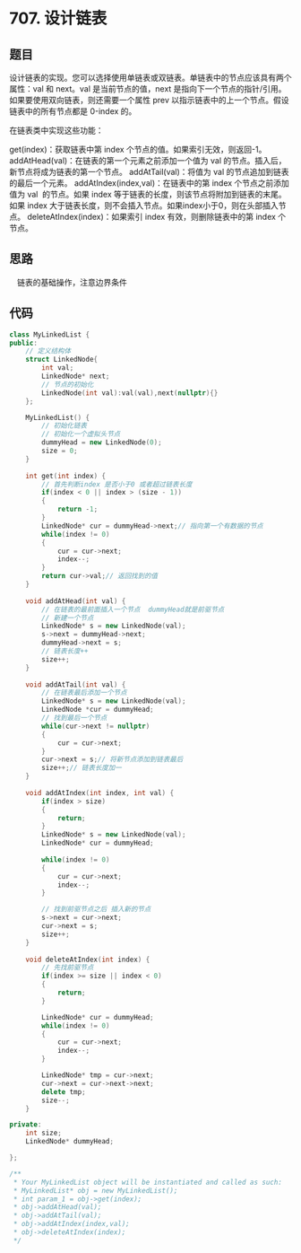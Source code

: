 # 707. 设计链表

## 题目
设计链表的实现。您可以选择使用单链表或双链表。单链表中的节点应该具有两个属性：val 和 next。val 是当前节点的值，next 是指向下一个节点的指针/引用。如果要使用双向链表，则还需要一个属性 prev 以指示链表中的上一个节点。假设链表中的所有节点都是 0-index 的。

在链表类中实现这些功能：

get(index)：获取链表中第 index 个节点的值。如果索引无效，则返回-1。
addAtHead(val)：在链表的第一个元素之前添加一个值为 val 的节点。插入后，新节点将成为链表的第一个节点。
addAtTail(val)：将值为 val 的节点追加到链表的最后一个元素。
addAtIndex(index,val)：在链表中的第 index 个节点之前添加值为 val  的节点。如果 index 等于链表的长度，则该节点将附加到链表的末尾。如果 index 大于链表长度，则不会插入节点。如果index小于0，则在头部插入节点。
deleteAtIndex(index)：如果索引 index 有效，则删除链表中的第 index 个节点。


## 思路

&emsp;链表的基础操作，注意边界条件


## 代码

```cpp
class MyLinkedList {
public:
    // 定义结构体
    struct LinkedNode{
        int val;
        LinkedNode* next;
        // 节点的初始化
        LinkedNode(int val):val(val),next(nullptr){}
    };

    MyLinkedList() {
        // 初始化链表
        // 初始化一个虚拟头节点
        dummyHead = new LinkedNode(0);
        size = 0;
    }
    
    int get(int index) {
        // 首先判断index 是否小于0 或者超过链表长度
        if(index < 0 || index > (size - 1))
        {
            return -1;
        }
        LinkedNode* cur = dummyHead->next;// 指向第一个有数据的节点
        while(index != 0)
        {
            cur = cur->next;
            index--;
        }
        return cur->val;// 返回找到的值
    }
    
    void addAtHead(int val) {
        // 在链表的最前面插入一个节点  dummyHead就是前驱节点
        // 新建一个节点
        LinkedNode* s = new LinkedNode(val);
        s->next = dummyHead->next;
        dummyHead->next = s;
        // 链表长度++
        size++;
    }
    
    void addAtTail(int val) {
        // 在链表最后添加一个节点
        LinkedNode* s = new LinkedNode(val);
        LinkedNode *cur = dummyHead;
        // 找到最后一个节点
        while(cur->next != nullptr)
        {
            cur = cur->next;
        }
        cur->next = s;// 将新节点添加到链表最后
        size++;// 链表长度加一
    }
    
    void addAtIndex(int index, int val) {
        if(index > size)
        {
            return;
        }
        LinkedNode* s = new LinkedNode(val);
        LinkedNode* cur = dummyHead;
     
        while(index != 0)
        {
            cur = cur->next;
            index--;
        }

        // 找到前驱节点之后 插入新的节点
        s->next = cur->next;
        cur->next = s;
        size++;
    }
    
    void deleteAtIndex(int index) {
        // 先找前驱节点
        if(index >= size || index < 0)
        {
            return;
        }

        LinkedNode* cur = dummyHead;
        while(index != 0)
        {
            cur = cur->next;
            index--;
        }

        LinkedNode* tmp = cur->next;
        cur->next = cur->next->next;
        delete tmp;
        size--;
    }

private:
    int size;
    LinkedNode* dummyHead;

};

/**
 * Your MyLinkedList object will be instantiated and called as such:
 * MyLinkedList* obj = new MyLinkedList();
 * int param_1 = obj->get(index);
 * obj->addAtHead(val);
 * obj->addAtTail(val);
 * obj->addAtIndex(index,val);
 * obj->deleteAtIndex(index);
 */
```



